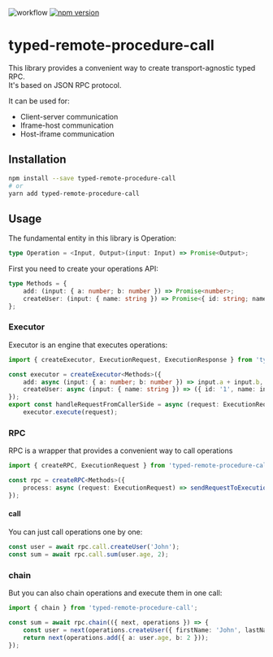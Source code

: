![workflow](https://github.com/sergeyshpadyrev/typed-remote-procedure-call/actions/workflows/main.yml/badge.svg)
[![npm version](https://badge.fury.io/js/typed-remote-procedure-call.svg)](https://badge.fury.io/js/typed-remote-procedure-call)

# typed-remote-procedure-call

This library provides a convenient way to create transport-agnostic typed RPC. <br/>
It's based on JSON RPC protocol.

It can be used for:

-   Client-server communication
-   Iframe-host communication
-   Host-iframe communication

## Installation

```bash
npm install --save typed-remote-procedure-call
# or
yarn add typed-remote-procedure-call
```

## Usage

The fundamental entity in this library is Operation:

```ts
type Operation = <Input, Output>(input: Input) => Promise<Output>;
```

First you need to create your operations API:

```ts
type Methods = {
    add: (input: { a: number; b: number }) => Promise<number>;
    createUser: (input: { name: string }) => Promise<{ id: string; name: string }>;
};
```

### Executor

Executor is an engine that executes operations:

```ts
import { createExecutor, ExecutionRequest, ExecutionResponse } from 'typed-remote-procedure-call';

const executor = createExecutor<Methods>({
    add: async (input: { a: number; b: number }) => input.a + input.b,
    createUser: async (input: { name: string }) => ({ id: '1', name: input.name }),
});
export const handleRequestFromCallerSide = async (request: ExecutionRequest): Promise<ExecutionResponse> =>
    executor.execute(request);
```

### RPC

RPC is a wrapper that provides a convenient way to call operations

```ts
import { createRPC, ExecutionRequest } from 'typed-remote-procedure-call';

const rpc = createRPC<Methods>({
    process: async (request: ExecutionRequest) => sendRequestToExecutionSide(request), // Here you can use any transport
});
```

#### call

You can just call operations one by one:

```ts
const user = await rpc.call.createUser('John');
const sum = await rpc.call.sum(user.age, 2);
```

### chain

But you can also chain operations and execute them in one call:

```ts
import { chain } from 'typed-remote-procedure-call';

const sum = await rpc.chain(({ next, operations }) => {
    const user = next(operations.createUser({ firstName: 'John', lastName: 'Doe' }));
    return next(operations.add({ a: user.age, b: 2 }));
});
```
